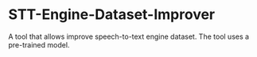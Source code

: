# STT-Engine-Dataset-Improver
A tool that allows improve speech-to-text engine dataset. The tool uses a pre-trained model.
